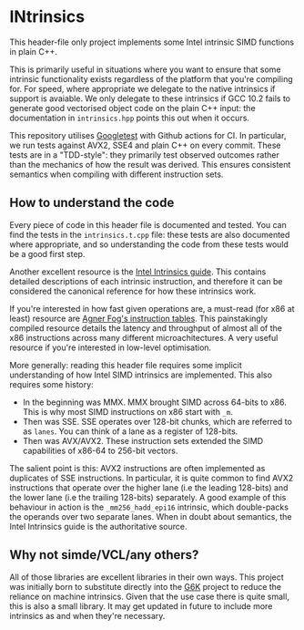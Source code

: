 # INtrinsics
This header-file only project implements some Intel intrinsic SIMD functions in plain C++. 

This is primarily useful in situations where you want to ensure that some intrinsic functionality exists regardless of the platform that you're compiling for. For speed, where appropriate we delegate to the native intrinsics if support is avaiable. We only delegate to these intrinsics if GCC 10.2 fails to generate good vectorised object code on the plain C++ input: the documentation in ``intrinsics.hpp`` points this out when it occurs. 

This repository utilises [Googletest](https://github.com/google/googletest) with Github actions for CI. In particular, we run tests against AVX2, SSE4 and plain C++ on every commit. These tests are in a "TDD-style": they primarily test observed outcomes rather than the mechanics of how the result was derived. This ensures consistent semantics when compiling with different instruction sets.

## How to understand the code
Every piece of code in this header file is documented and tested. You can find the tests in the ``intrinsics.t.cpp`` file: these tests are also documented where appropriate, and so understanding the code from these tests would be a good first step.

Another excellent resource is the [Intel Intrinsics guide](https://software.intel.com/sites/landingpage/IntrinsicsGuide/). This contains detailed descriptions of each intrinsic instruction, and therefore it can be considered the canonical reference for how these intrinsics work.

If you're interested in how fast given operations are, a must-read (for x86 at least) resource are [Agner Fog's instruction tables](https://www.agner.org/optimize/instruction_tables.pdf). This painstakingly compiled resource details the latency and throughput of almost all of the x86 instructions across many different microachitectures. A very useful resource if you're interested in low-level optimisation.

More generally: reading this header file requires some implicit understanding of how Intel SIMD intrinsics are implemented. 
This also requires some history:

* In the beginning was MMX. MMX brought SIMD across 64-bits to x86. This is why most SIMD instructions on x86 start with ``_m``.
* Then was SSE. SSE operates over 128-bit chunks, which are referred to as ``lanes``. You can think of a lane as a register of 128-bits.
* Then was AVX/AVX2. These instruction sets extended the SIMD capabilities of x86-64 to 256-bit vectors. 

The salient point is this: AVX2 instructions are often implemented as duplicates of SSE instructions. In particular, it is quite common to find AVX2 instructions that operate over the higher lane (i.e the leading 128-bits) and the lower lane (i.e the trailing 128-bits) separately. A good example of this behaviour in action is the ``_mm256_hadd_epi16`` intrinsic, which double-packs the operands over two separate lanes. When in doubt about semantics, the Intel Intrinsics guide is the authoritative source.

## Why not simde/VCL/any others?
All of those libraries are excellent libraries in their own ways. This project was initially born to substitute directly into the [G6K](https://github.com/fplll/g6k) project to reduce the reliance on machine intrinsics. Given that the use case there is quite small, this is also a small library. It may get updated in future to include more intrinsics as and when they're necessary.
